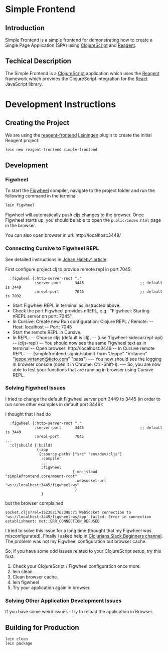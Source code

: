 # Simple Frontend

## Introduction

Simple Frontend is a simple frontend for demonstrating how to create a Single Page Application (SPA) using [ClojureScript](https://clojurescript.org/) and [Reagent](https://reagent-project.github.io/).


## Techical Description

The Simple Frontend is a [ClojureScript](http://clojurescript.org) application which uses the [Reagent](http://reagent-project.github.io/index.html) framework which provides the ClojureScript integration for the [React](https://reactjs.org/) JavaScript library.

# Development Instructions

## Creating the Project

We are using the [reagent-frontend](https://github.com/reagent-project/reagent-frontend-template) [Leiningen](https://leiningen.org/) plugin to create the initial Reagent project:

```bash
lein new reagent-frontend simple-frontend

```


## Development

### Figwheel

To start the [Figwheel](https://github.com/bhauman/lein-figwheel) compiler, navigate to the project folder and run the following command in the terminal:

```bash
lein figwheel
```

Figwheel will automatically push cljs changes to the browser.
Once Figwheel starts up, you should be able to open the `public/index.html` page in the browser.

You can also open browser in url: http://localhost:3449/


### Connecting Cursive to Figwheel REPL

See detailed instructions in [Johan Haleby' article](http://code.haleby.se/2017/02/24/connect-cursive-to-figwheel-repl/).


First configure project.clj to provide remote repl in port 7045:

```clojurescript
  :figwheel {:http-server-root "."
             :server-port      3445                         ;; default is 3449
             :nrepl-port       7045                         ;; default is 7002
```

- Start Figwheel REPL in terminal as instructed above.
- Check the port Figwheel provides nREPL, e.g.: "Figwheel: Starting nREPL server on port: 7045".
- In Cursive: Create new Run configuration: Clojure REPL / Remote:
-- Host: localhost
-- Port: 7045
- Start the remote REPL in Cursive.
- In REPL:
-- Choose cljs (default is clj).
-- (use 'figwheel-sidecar.repl-api)
-- (cljs-repl)
-- You should now see the same Figwheel text as in terminal
-- Open browser: http://localhost:3449
-- In Cursive remote REPL: 
--- (simplefrontend.signin/submit-form "Jeppe" "Virtanen" "jeppe.virtanen@tieto.com" "pass")
--- You now should see the logging in browser console (open it in Chrome: Ctrl-Shift-i).
--- So, you are now able to test your functions that are running in browser using Cursive REPL.


### Solving Figwheel Issues

I tried to change the default Figwheel server port 3449 to 3445 (in order to run some other examples in default port 3449):

I thought that I had do

```clojurescript
  :figwheel {:http-server-root "."
             :server-port      3445                         ;; default is 3449
             :nrepl-port       7045
...
  :cljsbuild {:builds
              {:app
               {:source-paths ["src" "env/dev/cljs"]
                :compiler
                ...
                :figwheel
                              {:on-jsload       "simplefrontend.core/mount-root"
                               :websocket-url  "ws://localhost:3445/figwheel-ws"
                               }
                }
```

 but the browser complained

```
socket.cljs?rel=1523021762398:71 WebSocket connection to 'ws://localhost:3449/figwheel-ws/app' failed: Error in connection establishment: net::ERR_CONNECTION_REFUSED
```

I tried to solve this issue for a long time (thought that my Figwheel was misconfigurated). Finally I asked help in [Clojurians Slack Beginners channel](https://clojurians.slack.com/). The problem was not my Figwheel configuration but browser cache. 

So, if you have some odd issues related to your ClojureScript setup, try this first:

1. Check your ClojureScript / Figwheel configuration once more.
2. lein clean
3. Clean browser cache.
4. lein figwheel
5. Try your application again in browser.



### Solving Other Application Development Issues

If you have some weird issues - try to reload the application in Browser.




## Building for Production

```
lein clean
lein package
```
